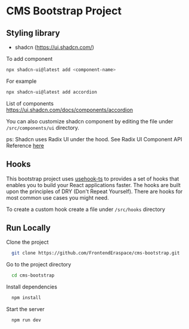 # CMS Bootstrap Project

## Styling library

- shadcn (https://ui.shadcn.com/)

To add component

```bash
npx shadcn-ui@latest add <component-name>
```

For example

```bash
npx shadcn-ui@latest add accordion
```

List of components  
https://ui.shadcn.com/docs/components/accordion

You can also customize shadcn component by editing the file under `/src/components/ui` directory.

ps: Shadcn uses Radix UI under the hood. See Radix UI Component API Reference [here](https://www.radix-ui.com/primitives/docs/components/accordion)

## Hooks

This bootstrap project uses [usehook-ts](https://usehooks-ts.com/introduction) to provides a set of hooks that enables you to build your React applications faster. The hooks are built upon the principles of DRY (Don't Repeat Yourself). There are hooks for most common use cases you might need.

To create a custom hook create a file under `/src/hooks` directory

## Run Locally

Clone the project

```bash
  git clone https://github.com/FrontendEraspace/cms-bootstrap.git
```

Go to the project directory

```bash
  cd cms-bootstrap
```

Install dependencies

```bash
  npm install
```

Start the server

```bash
  npm run dev
```
